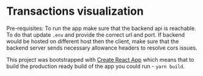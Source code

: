 # Transactions visualization

Pre-requisites:
To run the app make sure that the backend api is reachable. To do that update `.env` and provide the correct url and port.
If backend would be hosted on different host then the client, make sure that the backend server sends necessary allowance headers to resolve cors issues.

This project was bootstrapped with [Create React App](https://github.com/facebook/create-react-app) which means that to build the production ready build of the app you could run - `yarn build`.
